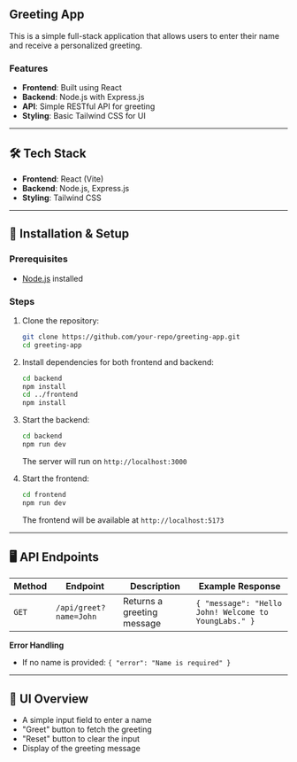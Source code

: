 ## Greeting App

This is a simple full-stack application that allows users to enter their name and receive a personalized greeting.

### Features

- **Frontend**: Built using React
- **Backend**: Node.js with Express.js
- **API**: Simple RESTful API for greeting
- **Styling**: Basic Tailwind CSS for UI

---

## 🛠️ Tech Stack

- **Frontend**: React (Vite)
- **Backend**: Node.js, Express.js
- **Styling**: Tailwind CSS

---

## 🚀 Installation & Setup

### Prerequisites

- [Node.js](https://nodejs.org/) installed

### Steps

1. Clone the repository:

   ```sh
   git clone https://github.com/your-repo/greeting-app.git
   cd greeting-app
   ```

2. Install dependencies for both frontend and backend:

   ```sh
   cd backend
   npm install
   cd ../frontend
   npm install
   ```

3. Start the backend:

   ```sh
   cd backend
   npm run dev
   ```

   The server will run on `http://localhost:3000`

4. Start the frontend:
   ```sh
   cd frontend
   npm run dev
   ```
   The frontend will be available at `http://localhost:5173`

---

## 🖥️ API Endpoints

| Method | Endpoint               | Description                | Example Response                                     |
| ------ | ---------------------- | -------------------------- | ---------------------------------------------------- |
| `GET`  | `/api/greet?name=John` | Returns a greeting message | `{ "message": "Hello John! Welcome to YoungLabs." }` |

**Error Handling**

- If no name is provided: `{ "error": "Name is required" }`

---

## 🎨 UI Overview

- A simple input field to enter a name
- "Greet" button to fetch the greeting
- "Reset" button to clear the input
- Display of the greeting message
